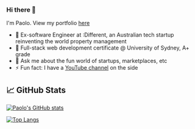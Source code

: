 ### Hi there 👋

I'm Paolo. View my portfolio [here](https://paologarde.com)

- 🔭 Ex-software Engineer at :Different, an Australian tech startup reinventing the world property management
- 🌱 Full-stack web development certificate @ University of Sydney, A+ grade
- 💬 Ask me about the fun world of startups, marketplaces, etc
- ⚡ Fun fact: I have a [YouTube channel](http://www.youtube.com/pgblanks) on the side

## &#x1f4c8; GitHub Stats
[![Paolo's GitHub stats](https://github-readme-stats.vercel.app/api?username=rpgarde&count_private=true&show_icons=true&theme=dark)](https://github.com/rpgarde/rpgarde) 

[![Top Langs](https://github-readme-stats.vercel.app/api/top-langs/?username=rpgarde&theme=dark)](https://github.com/rpgarde/rpgarde)
